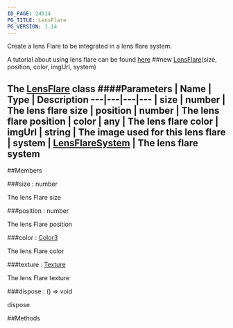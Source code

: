 ```yaml
---
ID_PAGE: 24514
PG_TITLE: LensFlare
PG_VERSION: 1.14
---
```


Create a lens Flare to be integrated in a lens flare system.

A tutorial about using lens flare can be found [here](http://doc.babylonjs.com/tutorials/How_to_use_Lens_Flares)
##new [LensFlare](/classes/LensFlare)(size, position, color, imgUrl, system)

The [LensFlare](/classes/LensFlare) class
####Parameters
 | Name | Type | Description
---|---|---|---
 | size | number | The lens flare size
 | position | number | The lens flare position
 | color | any | The lens flare color
 | imgUrl | string | The image used for this lens flare
 | system | [LensFlareSystem](/classes/LensFlareSystem) | The lens flare system
---

##Members

###size : number


The lens Flare size

###position : number


The lens Flare position

###color : [Color3](/classes/Color3)


The lens Flare color

###texture : [Texture](/classes/Texture)


The lens Flare texture

###dispose : () =&gt; void


dispose



##Methods
